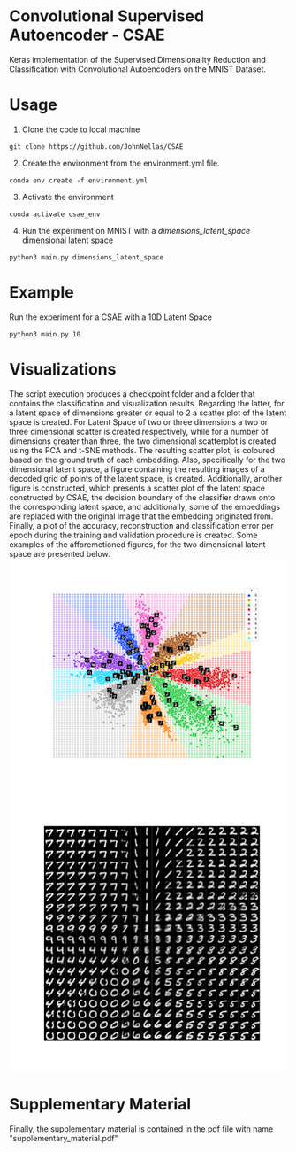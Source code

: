 # Convolutional Supervised Autoencoder - CSAE
Keras implementation of the Supervised Dimensionality Reduction and Classification with Convolutional Autoencoders on the MNIST Dataset.

# Usage
1. Clone the code to local machine
```
git clone https://github.com/JohnNellas/CSAE
```
2. Create the environment from the environment.yml file.
```
conda env create -f environment.yml
```
3. Activate the environment
```
conda activate csae_env
```
4. Run the experiment on MNIST with a *dimensions_latent_space* dimensional latent space
```
python3 main.py dimensions_latent_space
```

# Example

Run the experiment for a CSAE with a 10D Latent Space
```
python3 main.py 10
```

# Visualizations
The script execution produces a checkpoint folder and a folder that contains the classification and visualization results. Regarding the latter, for a latent space of dimensions greater or equal to 2 a scatter plot of the latent space is created. For Latent Space of two or three dimensions a two or three dimensional scatter is created respectively, while for a number of dimensions greater than three, the two dimensional scatterplot is created using the PCA and t-SNE methods. The resulting scatter plot, is coloured based on the ground truth of each embedding. Also, specifically for the two dimensional latent space, a figure containing the resulting images of a decoded grid of points of the latent space, is created. Additionally, another figure is constructed, which presents a scatter plot of the latent space constructed by CSAE, the decision boundary of the classifier drawn onto the corresponding latent space, and additionally, some of the embeddings are replaced with the original image that the embedding originated from. Finally, a plot of the accuracy, reconstruction and classification error per epoch during the training and validation procedure is created. Some examples of the afforemetioned figures, for the two dimensional latent space are presented below.
![](classification_and_visualization_results_CSAE/visualization_results/visualization_results_MNIST_num_class_10_lat_dims_2/mnist_network_embedded_space_decision_boundary_2D_latent_dim_10_classes.png)
![](classification_and_visualization_results_CSAE/visualization_results/visualization_results_MNIST_num_class_10_lat_dims_2/MNNIST_decoded_grid_of_points.png)

# Supplementary Material
Finally, the supplementary material is contained in the pdf file with name "supplementary_material.pdf"
